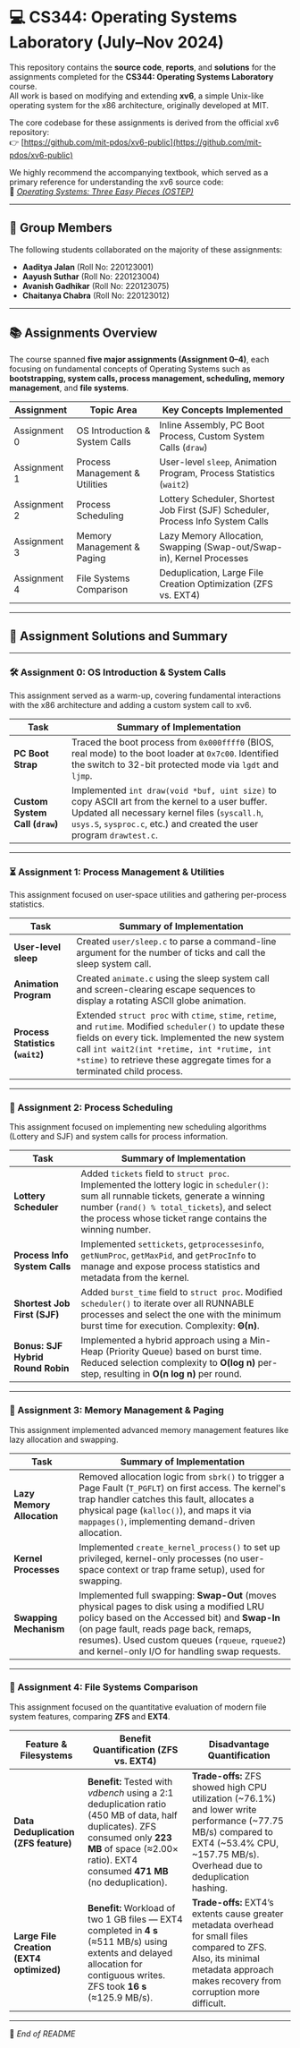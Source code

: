 # 💻 CS344: Operating Systems Laboratory (July–Nov 2024)

This repository contains the **source code**, **reports**, and **solutions** for the assignments completed for the **CS344: Operating Systems Laboratory** course.  
All work is based on modifying and extending **xv6**, a simple Unix-like operating system for the x86 architecture, originally developed at MIT.

The core codebase for these assignments is derived from the official xv6 repository:  
👉 [https://github.com/mit-pdos/xv6-public](https://github.com/mit-pdos/xv6-public)

We highly recommend the accompanying textbook, which served as a primary reference for understanding the xv6 source code:  
📘 [*Operating Systems: Three Easy Pieces (OSTEP)*](https://pages.cs.wisc.edu/~remzi/OSTEP/)

---

## 👥 Group Members

The following students collaborated on the majority of these assignments:

- **Aaditya Jalan** (Roll No: 220123001)  
- **Aayush Suthar** (Roll No: 220123004)  
- **Avanish Gadhikar** (Roll No: 220123075)  
- **Chaitanya Chabra** (Roll No: 220123012)

---

## 📚 Assignments Overview

The course spanned **five major assignments (Assignment 0–4)**, each focusing on fundamental concepts of Operating Systems such as **bootstrapping, system calls, process management, scheduling, memory management**, and **file systems**.

| Assignment | Topic Area | Key Concepts Implemented |
|-------------|-------------|---------------------------|
| Assignment 0 | OS Introduction & System Calls | Inline Assembly, PC Boot Process, Custom System Calls (`draw`) |
| Assignment 1 | Process Management & Utilities | User-level `sleep`, Animation Program, Process Statistics (`wait2`) |
| Assignment 2 | Process Scheduling | Lottery Scheduler, Shortest Job First (SJF) Scheduler, Process Info System Calls |
| Assignment 3 | Memory Management & Paging | Lazy Memory Allocation, Swapping (Swap-out/Swap-in), Kernel Processes |
| Assignment 4 | File Systems Comparison | Deduplication, Large File Creation Optimization (ZFS vs. EXT4) |

---

## 📝 Assignment Solutions and Summary

---

### 🛠️ Assignment 0: OS Introduction & System Calls

This assignment served as a warm-up, covering fundamental interactions with the x86 architecture and adding a custom system call to xv6.

| Task | Summary of Implementation |
|------|----------------------------|
| **PC Boot Strap** | Traced the boot process from `0x000ffff0` (BIOS, real mode) to the boot loader at `0x7c00`. Identified the switch to 32-bit protected mode via `lgdt` and `ljmp`. |
| **Custom System Call (`draw`)** | Implemented `int draw(void *buf, uint size)` to copy ASCII art from the kernel to a user buffer. Updated all necessary kernel files (`syscall.h`, `usys.S`, `sysproc.c`, etc.) and created the user program `drawtest.c`. |

---

### ⏳ Assignment 1: Process Management & Utilities

This assignment focused on user-space utilities and gathering per-process statistics.

| Task | Summary of Implementation |
|------|----------------------------|
| **User-level sleep** | Created `user/sleep.c` to parse a command-line argument for the number of ticks and call the sleep system call. |
| **Animation Program** | Created `animate.c` using the sleep system call and screen-clearing escape sequences to display a rotating ASCII globe animation. |
| **Process Statistics (`wait2`)** | Extended `struct proc` with `ctime`, `stime`, `retime`, and `rutime`. Modified `scheduler()` to update these fields on every tick. Implemented the new system call `int wait2(int *retime, int *rutime, int *stime)` to retrieve these aggregate times for a terminated child process. |

---

### 🎰 Assignment 2: Process Scheduling

This assignment focused on implementing new scheduling algorithms (Lottery and SJF) and system calls for process information.

| Task | Summary of Implementation |
|------|----------------------------|
| **Lottery Scheduler** | Added `tickets` field to `struct proc`. Implemented the lottery logic in `scheduler()`: sum all runnable tickets, generate a winning number (`rand() % total_tickets`), and select the process whose ticket range contains the winning number. |
| **Process Info System Calls** | Implemented `settickets`, `getprocessesinfo`, `getNumProc`, `getMaxPid`, and `getProcInfo` to manage and expose process statistics and metadata from the kernel. |
| **Shortest Job First (SJF)** | Added `burst_time` field to `struct proc`. Modified `scheduler()` to iterate over all RUNNABLE processes and select the one with the minimum burst time for execution. Complexity: **Θ(n)**. |
| **Bonus: SJF Hybrid Round Robin** | Implemented a hybrid approach using a Min-Heap (Priority Queue) based on burst time. Reduced selection complexity to **O(log n)** per-step, resulting in **O(n log n)** per round. |

---

### 🧠 Assignment 3: Memory Management & Paging

This assignment implemented advanced memory management features like lazy allocation and swapping.

| Task | Summary of Implementation |
|------|----------------------------|
| **Lazy Memory Allocation** | Removed allocation logic from `sbrk()` to trigger a Page Fault (`T_PGFLT`) on first access. The kernel's trap handler catches this fault, allocates a physical page (`kalloc()`), and maps it via `mappages()`, implementing demand-driven allocation. |
| **Kernel Processes** | Implemented `create_kernel_process()` to set up privileged, kernel-only processes (no user-space context or trap frame setup), used for swapping. |
| **Swapping Mechanism** | Implemented full swapping: **Swap-Out** (moves physical pages to disk using a modified LRU policy based on the Accessed bit) and **Swap-In** (on page fault, reads page back, remaps, resumes). Used custom queues (`rqueue`, `rqueue2`) and kernel-only I/O for handling swap requests. |

---

### 💾 Assignment 4: File Systems Comparison

This assignment focused on the quantitative evaluation of modern file system features, comparing **ZFS** and **EXT4**.

| Feature & Filesystems | Benefit Quantification (ZFS vs. EXT4) | Disadvantage Quantification |
|------------------------|----------------------------------------|------------------------------|
| **Data Deduplication (ZFS feature)** | **Benefit:** Tested with *vdbench* using a 2:1 deduplication ratio (450 MB of data, half duplicates). ZFS consumed only **223 MB** of space (≈2.00× ratio). EXT4 consumed **471 MB** (no deduplication). | **Trade-offs:** ZFS showed high CPU utilization (~76.1%) and lower write performance (~77.75 MB/s) compared to EXT4 (~53.4% CPU, ~157.75 MB/s). Overhead due to deduplication hashing. |
| **Large File Creation (EXT4 optimized)** | **Benefit:** Workload of two 1 GB files — EXT4 completed in **4 s** (≈511 MB/s) using extents and delayed allocation for contiguous writes. ZFS took **16 s** (≈125.9 MB/s). | **Trade-offs:** EXT4’s extents cause greater metadata overhead for small files compared to ZFS. Also, its minimal metadata approach makes recovery from corruption more difficult. |

---

🧩 *End of README*
